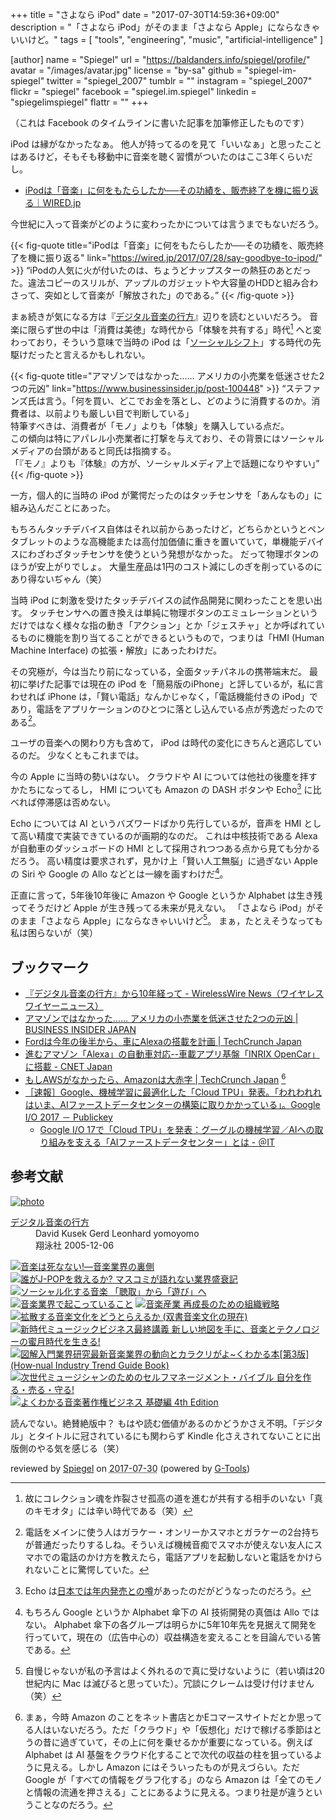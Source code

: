+++
title = "さよなら iPod"
date =  "2017-07-30T14:59:36+09:00"
description = "「さよなら iPod」がそのまま「さよなら Apple」にならなきゃいいけど。"
tags        = [ "tools", "engineering", "music", "artificial-intelligence" ]

[author]
  name      = "Spiegel"
  url       = "https://baldanders.info/spiegel/profile/"
  avatar    = "/images/avatar.jpg"
  license   = "by-sa"
  github    = "spiegel-im-spiegel"
  twitter   = "spiegel_2007"
  tumblr    = ""
  instagram = "spiegel_2007"
  flickr    = "spiegel"
  facebook  = "spiegel.im.spiegel"
  linkedin  = "spiegelimspiegel"
  flattr    = ""
+++

（これは Facebook のタイムラインに書いた記事を加筆修正したものです）

iPod は縁がなかったなぁ。
他人が持ってるのを見て「いいなぁ」と思ったことはあるけど，そもそも移動中に音楽を聴く習慣がついたのはここ3年くらいだし。

- [iPodは「音楽」に何をもたらしたか──その功績を、販売終了を機に振り返る｜WIRED.jp](https://wired.jp/2017/07/28/say-goodbye-to-ipod/)

今世紀に入って音楽がどのように変わったかについては言うまでもないだろう。

{{< fig-quote title="iPodは「音楽」に何をもたらしたか──その功績を、販売終了を機に振り返る" link="https://wired.jp/2017/07/28/say-goodbye-to-ipod/" >}}
<q>iPodの人気に火が付いたのは、ちょうどナップスターの熱狂のあとだった。違法コピーのスリルが、アップルのガジェットや大容量のHDDと組み合わさって、突如として音楽が「解放された」のである。</q>
{{< /fig-quote >}}

まぁ続きが気になる方は『[デジタル音楽の行方]』辺りを読むといいだろう。
音楽に限らず世の中は「消費は美徳」な時代から「体験を共有する」時代[^age] へと変わっており，そういう意味で当時の iPod は「[ソーシャルシフト]」する時代の先駆けだったと言えるかもしれない。

[^age]: 故にコレクション魂を炸裂させ孤高の道を進むが共有する相手のいない「真のキモオタ」には辛い時代である（笑）

{{< fig-quote title="アマゾンではなかった…… アメリカの小売業を低迷させた2つの元凶" link="https://www.businessinsider.jp/post-100448" >}}
<q>ステファンズ氏は言う。「何を買い、どこでお金を落とし、どのように消費するのか。消費者は、以前よりも厳しい目で判断している」<br>
特筆すべきは、消費者が「モノ」よりも「体験」を購入している点だ。<br>
この傾向は特にアパレル小売業者に打撃を与えており、その背景にはソーシャルメディアの台頭があると同氏は指摘する。<br>
「『モノ』よりも『体験』の方が、ソーシャルメディア上で話題になりやすい」</q>
{{< /fig-quote >}}

一方，個人的に当時の iPod が驚愕だったのはタッチセンサを「あんなもの」に組み込んだことにあった。

もちろんタッチデバイス自体はそれ以前からあったけど，どちらかというとペンタブレットのような高機能または高付加価値に重きを置いていて，単機能デバイスにわざわざタッチセンサを使うという発想がなかった。
だって物理ボタンのほうが安上がりでしょ。
大量生産品は1円のコスト減にしのぎを削っているのにあり得ないぢゃん（笑）

当時 iPod に刺激を受けたタッチデバイスの試作品開発に関わったことを思い出す。
タッチセンサへの置き換えは単純に物理ボタンのエミュレーションというだけではなく様々な指の動き「アクション」とか「ジェスチャ」とか呼ばれているものに機能を割り当てることができるというもので，つまりは「HMI (Human Machine Interface) の拡張・解放」にあったわけだ。

その究極が，今は当たり前になっている，全面タッチパネルの携帯端末だ。
最初に挙げた記事では現在の iPod を「簡易版のiPhone」と評しているが，私に言わせれば iPhone は，「賢い電話」なんかじゃなく，「電話機能付きの iPod」であり，電話をアプリケーションのひとつに落とし込んでいる点が秀逸だったのである[^sp]。

ユーザの音楽への関わり方も含めて， iPod は時代の変化にきちんと適応しているのだ。
少なくともこれまでは。

[^sp]: 電話をメインに使う人はガラケー・オンリーかスマホとガラケーの2台持ちが普通だったりするしね。そういえば機械音痴でスマホが使えない友人にスマホでの電話のかけ方を教えたら，電話アプリを起動しないと電話をかけられないことに驚愕していた。

今の Apple に当時の勢いはない。
クラウドや AI については他社の後塵を拝すかたちになってるし， HMI についても Amazon の DASH ボタンや Echo[^e1] に比べれば停滞感は否めない。

[^e1]: Echo は[日本では年内発売との噂](http://www.newsweekjapan.jp/yukawa/2017/01/amazon-echo.php "日本でもAmazon Echo年内発売？既に業界は戦々恐々 | 湯川鶴章 | コラム＆ブログ | ニューズウィーク日本版 オフィシャルサイト")があったのだがどうなったのだろう。

Echo については AI というバズワードばかり先行しているが，音声を HMI として高い精度で実装できているのが画期的なのだ。
これは中核技術である Alexa が自動車のダッシュボードの HMI として採用されつつある点から見ても分かるだろう。
高い精度は要求されず，見かけ上「賢い人工無脳」に過ぎない Apple の Siri や Google の Allo などとは一線を画すわけだ[^ai1]。

[^ai1]: もちろん Google というか Alphabet 傘下の AI 技術開発の真価は Allo ではない。 Alphabet 傘下の各グループは明らかに5年10年先を見据えて開発を行っていて，現在の（広告中心の）収益構造を変えることを目論んでいる筈である。

正直に言って，5年後10年後に Amazon や Google というか Alphabet は生き残ってそうだけど Apple が生き残ってる未来が見えない。
「さよなら iPod」がそのまま「さよなら Apple」にならなきゃいいけど[^x]。
まぁ，たとえそうなっても私は困らないが（笑）

[^x]: 自慢じゃないが私の予言はよく外れるので真に受けないように（若い頃は20世紀内に Mac は滅びると思っていた）。冗談にクレームは受け付けません（笑）

## ブックマーク

- [『デジタル音楽の行方』から10年経って - WirelessWire News（ワイヤレスワイヤーニュース）](https://wirelesswire.jp/2015/06/32173/)
- [アマゾンではなかった…… アメリカの小売業を低迷させた2つの元凶 | BUSINESS INSIDER JAPAN](https://www.businessinsider.jp/post-100448)
- [Fordは今年の後半から、車にAlexaの搭載を計画 | TechCrunch Japan](http://jp.techcrunch.com/2017/01/05/20170104fords-going-to-put-alexa-in-cars-starting-later-this-year/)
- [進むアマゾン「Alexa」の自動車対応--車載アプリ基盤「INRIX OpenCar」に搭載 - CNET Japan](https://japan.cnet.com/article/35094891/)
- [もしAWSがなかったら、Amazonは大赤字 | TechCrunch Japan](http://jp.techcrunch.com/2017/07/28/20170727it-looks-like-amazon-would-be-losing-a-lot-of-money-if-not-for-aws/) [^amzn]
- [［速報］Google、機械学習に最適化した「Cloud TPU」発表。「われわれれはいま、AIファーストデータセンターの構築に取りかかっている」。Google I/O 2017 － Publickey](http://www.publickey1.jp/blog/17/googlecloud_tpuaigoogle_io_2017.html)
    - [Google I/O 17で「Cloud TPU」を発表：グーグルの機械学習／AIへの取り組みを支える「AIファーストデータセンター」とは - ＠IT](http://www.atmarkit.co.jp/ait/articles/1705/19/news034.html)

[^amzn]: まぁ，今時 Amazon のことをネット書店とかEコマースサイトだとか思ってる人はいないだろう。ただ「クラウド」や「仮想化」だけで稼げる季節はとうの昔に過ぎていて，その上に何を乗せるかが重要になっている。例えば Alphabet は AI 基盤をクラウド化することで次代の収益の柱を狙っているように見える。しかし Amazon にはそういったものが見えづらい。ただ Google が「すべての情報をグラフ化する」のなら Amazon は「全てのモノと情報の流通を押さえる」ことにあるように見える。つまり社是が違うということなのだろう。

[デジタル音楽の行方]: http://www.amazon.co.jp/exec/obidos/ASIN/4798110035/baldandersinf-22/ "Amazon | デジタル音楽の行方 | David Kusek, Gerd Leonhard, yomoyomo, 津田 大介 | 音楽一般 通販"
[ソーシャルシフト]: http://www.amazon.co.jp/exec/obidos/ASIN/B009S7CDP6/baldandersinf-22/ "ソーシャルシフト　これからの企業にとって一番大切なこと | 斉藤 徹 | 実践経営・リーダーシップ | Kindleストア | Amazon"

## 参考文献

<div class="hreview" ><a class="item url" href="http://www.amazon.co.jp/exec/obidos/ASIN/4798110035/baldandersinf-22/"><img src="https://images-fe.ssl-images-amazon.com/images/I/51HINm31mtL._SL160_.jpg" alt="photo" class="photo"  /></a><dl ><dt class="fn"><a class="item url" href="http://www.amazon.co.jp/exec/obidos/ASIN/4798110035/baldandersinf-22/">デジタル音楽の行方</a></dt><dd>David Kusek Gerd Leonhard yomoyomo </dd><dd>翔泳社 2005-12-06</dd></dl><p class="similar"><a href="http://www.amazon.co.jp/exec/obidos/ASIN/4787272217/baldandersinf-22/" target="_top"><img src="http://images.amazon.com/images/P/4787272217.09._SCTHUMBZZZ_.jpg"  alt="音楽は死なない!―音楽業界の裏側"  /></a> <a href="http://www.amazon.co.jp/exec/obidos/ASIN/402331157X/baldandersinf-22/" target="_top"><img src="http://images.amazon.com/images/P/402331157X.09._SCTHUMBZZZ_.jpg"  alt="誰がJ-POPを救えるか?  マスコミが語れない業界盛衰記"  /></a> <a href="http://www.amazon.co.jp/exec/obidos/ASIN/4791766903/baldandersinf-22/" target="_top"><img src="http://images.amazon.com/images/P/4791766903.09._SCTHUMBZZZ_.jpg"  alt="ソーシャル化する音楽 「聴取」から「遊び」へ"  /></a> <a href="http://www.amazon.co.jp/exec/obidos/ASIN/4787272527/baldandersinf-22/" target="_top"><img src="http://images.amazon.com/images/P/4787272527.09._SCTHUMBZZZ_.jpg"  alt="音楽業界で起こっていること"  /></a> <a href="http://www.amazon.co.jp/exec/obidos/ASIN/4492762183/baldandersinf-22/" target="_top"><img src="http://images.amazon.com/images/P/4492762183.09._SCTHUMBZZZ_.jpg"  alt="音楽産業 再成長のための組織戦略"  /></a> <a href="http://www.amazon.co.jp/exec/obidos/ASIN/4326698616/baldandersinf-22/" target="_top"><img src="http://images.amazon.com/images/P/4326698616.09._SCTHUMBZZZ_.jpg"  alt="拡散する音楽文化をどうとらえるか (双書音楽文化の現在)"  /></a> <a href="http://www.amazon.co.jp/exec/obidos/ASIN/4845626705/baldandersinf-22/" target="_top"><img src="http://images.amazon.com/images/P/4845626705.09._SCTHUMBZZZ_.jpg"  alt="新時代ミュージックビジネス最終講義 新しい地図を手に、音楽とテクノロジーの蜜月時代を生きる!"  /></a> <a href="http://www.amazon.co.jp/exec/obidos/ASIN/4798036471/baldandersinf-22/" target="_top"><img src="http://images.amazon.com/images/P/4798036471.09._SCTHUMBZZZ_.jpg"  alt="図解入門業界研究最新音楽業界の動向とカラクリがよ~くわかる本[第3版] (How‐nual Industry Trend Guide Book)"  /></a> <a href="http://www.amazon.co.jp/exec/obidos/ASIN/4845620243/baldandersinf-22/" target="_top"><img src="http://images.amazon.com/images/P/4845620243.09._SCTHUMBZZZ_.jpg"  alt="次世代ミュージシャンのためのセルフマネージメント・バイブル 自分を作る・売る・守る!"  /></a> <a href="http://www.amazon.co.jp/exec/obidos/ASIN/4845619261/baldandersinf-22/" target="_top"><img src="http://images.amazon.com/images/P/4845619261.09._SCTHUMBZZZ_.jpg"  alt="よくわかる音楽著作権ビジネス 基礎編 4th Edition"  /></a> </p>
<p class="description">読んでない。絶賛絶版中？ もはや読む価値があるのかどうかさえ不明。「デジタル」とタイトルに冠されているにも関わらず Kindle 化さえされてないことに出版側のやる気を感じる（笑）</p>
<p class="gtools" >reviewed by <a href='#maker' class='reviewer'>Spiegel</a> on <abbr class="dtreviewed" title="2017-07-30">2017-07-30</abbr> (powered by <a href="http://www.goodpic.com/mt/aws/index.html" >G-Tools</a>)</p>
</div>
